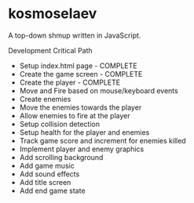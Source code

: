 # kosmoselaev
A top-down shmup written in JavaScript.

Development Critical Path
- Setup index.html page - COMPLETE
- Create the game screen - COMPLETE
- Create the player - COMPLETE
- Move and Fire based on mouse/keyboard events
- Create enemies
- Move the enemies towards the player
- Allow enemies to fire at the player
- Setup collision detection
- Setup health for the player and enemies
- Track game score and increment for enemies killed
- Implement player and enemy graphics
- Add scrolling background
- Add game music
- Add sound effects
- Add title screen
- Add end game state